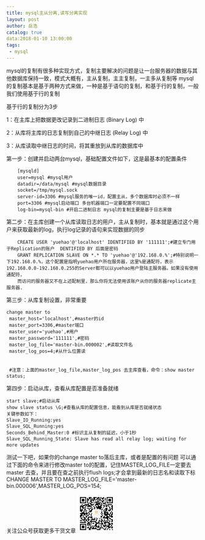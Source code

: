 ```yaml
---
title: mysql主从分离,读写分离实现
layout: post
author: 岳浩
catalog: true
data:2018-01-10 13:00:00
tags: 
 - mysql
---
```



mysql的复制有很多种实现方式，复制主要解决的问题是让一台服务器的数据与其他数据库保持一致，模式大概有，主从复制，主主复制，一主多从复制等
mysql的复制基本是基于两种方式来做，一种是基于语句的复制，和基于行的复制，一般我们使用基于行的复制

基于行的复制分为3步

1：在主库上把数据更改记录到二进制日志 (Binary Log) 中

2：从库将主库的日志复制到自己的中继日志 (Relay Log) 中

3：从库读取中继日志的时间，将其重放到从库的数据库中




第一步：创建并启动两台mysql，基础配置文件如下，这是最基本的配置条件
``` mysql
    [mysqld]
    user=mysql #mysql用户
    datadir=/data/mysql #mysql数据目录
    socket=/tmp/mysql.sock
    server-id=3306 #mysql服务的唯一id，配置主从，多个数据库时必须不一样
    port=3306 #mysql启动端口 多台机器端口一定要配置不同端口
    log-bin=mysql-bin #开启二进制日志 mysql的复制主要是基于日志来做
```


第二步：在主库创建一个从库读取日志的用户，主从复制时，基本就是通过这个用户来获取最新的log，执行log记录的语句来实现数据的同步
``` mysql
    CREATE USER 'yuehao'@'localhost' IDENTIFIED BY '111111';#建立专门用于Replication的账户  DENTIFIED BY 后面是密码
    GRANT REPLICATION SLAVE ON *.* TO 'yuehao'@'192.168.0.%';#特别说明一下192.168.0.%，这个配置是指明yuehao用户所在服务器，这里%是通配符，表示192.168.0.0-192.168.0.255的Server都可以以yuehao用户登陆主服务器。如果没有使用通配符，
    而访问的服务器又不在上述配制里，那么你将无法使用该账户从你的服务器replicate主服务器.
```


第三步：从库复制设置，非常重要
``` mysql
change master to
 master_host='localhost',#master的id
 master_port=3306,#master端口
 master_user='yuehao',#用户
 master_password='111111',#密码
 master_log_file='master-bin.000002',#读取文件名
 master_log_pos=4;#从什么位置读
 
 
 #注意：上面的master_log_file,master_log_pos 去主库查看，命令：show master status;
```

第四步：启动从库，查看从库配置是否准备就绪
``` mysql
start slave;#启动从库
show slave status \G;#查看从库的配置信息，能看到从库是否就绪状态
关键参数如下：
Slave_IO_Running:yes 
Slave_SQL_Running:yes
Seconds_Behind_Master:0 #标识主从复制的延迟，小于1秒
Slave_SQL_Running_State: Slave has read all relay log; waiting for more updates
```


测试一下吧，如果你的change master to落后主库，或者是配置的有问题
可以通过下面的命令来进行修改master to的配置，记住MASTER_LOG_FILE一定要去master 去查，并且要在查之前执行flush logs;才会拿到最新的日志名和读取下标
CHANGE MASTER TO MASTER_LOG_FILE='master-bin.000006',MASTER_LOG_POS=154;


关注公众号获取更多干货文章
<img src="/img/weixin/qrcode_jishujiagou.jpg" width="100" height="100" alt="AltText" />
